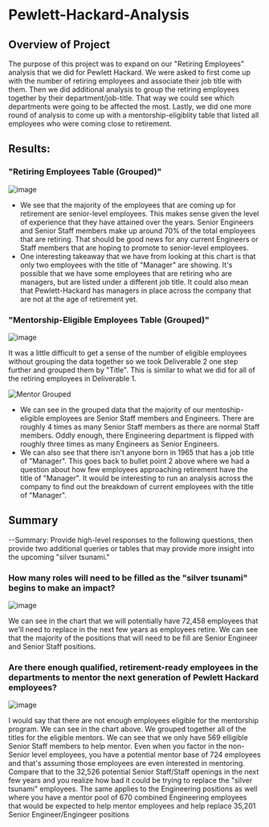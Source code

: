 # Pewlett-Hackard-Analysis

## Overview of Project

The purpose of this project was to expand on our "Retiring Employees" analysis that we did for Pewlett Hackard. We were asked to first come up with the number of retiring employees and associate their job title with them. Then we did additional analysis to group the retiring employees together by their department/job-title. That way we could see which departments were going to be affected the most. Lastly, we did one more round of analysis to come up with a mentorship-eligiblity table that listed all employees who were coming close to retirement. 

## Results: 

### "Retiring Employees Table (Grouped)"

![image](https://user-images.githubusercontent.com/110848660/197605624-b7c50941-f1cd-44f1-8d3f-6e7fe7149a4c.png)

 - We see that the majority of the employees that are coming up for retirement are senior-level employees. This makes sense given the level of experience that they have attained over the years. Senior Engineers and Senior Staff members make up around 70% of the total employees that are retiring. That should be good news for any current Engineers or Staff members that are hoping to promote to senior-level employees.
 - One interesting takeaway that we have from looking at this chart is that only two employees with the title of "Manager" are showing. It's possible that we have some employees that are retiring who are managers, but are listed under a different job title. It could also mean that Pewlett-Hackard has managers in place across the company that are not at the age of retirement yet. 

 

### "Mentorship-Eligible Employees Table (Grouped)"

![image](https://user-images.githubusercontent.com/110848660/197612057-247d803c-9931-41d0-a7f9-a28a4d7aaed1.png)

It was a little difficult to get a sense of the number of eligible employees without grouping the data together so we took Deliverable 2 one step further and grouped them by "Title". This is similar to what we did for all of the retiring employees in Deliverable 1.

![Mentor Grouped](https://user-images.githubusercontent.com/110848660/197613153-86893923-e69c-44a6-9806-87b41f7af7cb.png)

 - We can see in the grouped data that the majority of our mentoship-eligible employees are Senior Staff members and Engineers. There are roughly 4 times as many Senior Staff members as there are normal Staff members. Oddly enough, there Engineering department is flipped with roughly three times as many Engineers as Senior Engineers.
 - We can also see that there isn't anyone born in 1965 that has a job title of "Manager". This goes back to bullet point 2 above where we had a question about how few employees approaching retirement have the title of "Manager". It would be interesting to run an analysis across the company to find out the breakdown of current employees with the title of "Manager".

## Summary
--Summary: Provide high-level responses to the following questions, then provide two additional queries or tables that may provide more insight into the upcoming "silver tsunami."


### How many roles will need to be filled as the "silver tsunami" begins to make an impact?

![image](https://user-images.githubusercontent.com/110848660/197605624-b7c50941-f1cd-44f1-8d3f-6e7fe7149a4c.png)

We can see in the chart that we will potentially have 72,458 employees that we'll need to replace in the next few years as employees retire. We can see that the majority of the positions that will need to be fill are Senior Engineer and Senior Staff positions.

### Are there enough qualified, retirement-ready employees in the departments to mentor the next generation of Pewlett Hackard employees?

![image](https://user-images.githubusercontent.com/110848660/197646095-75d26788-51ee-4af6-a7b7-11be16826230.png)

I would say that there are not enough employees eligible for the mentorship program. We can see in the chart above. We grouped together all of the titles for the eligible mentors. We can see that we only have 569 elligible Senior Staff members to help mentor. Even when you factor in the non-Senior level employees, you have a potential mentor base of 724 employees and that's assuming those employees are even interested in mentoring. Compare that to the 32,526 potential Senior Staff/Staff openings in the next few years and you realize how bad it could be trying to replace the "silver tsunami" employees. The same applies to the Engineering positions as well where you have a mentor pool of 670 combined Engineering employees that would be expected to help mentor employees and help replace 35,201 Senior Engineer/Engingeer positions


